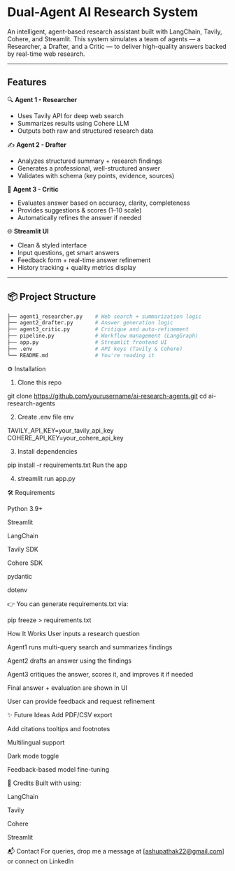 #  Dual-Agent AI Research System

An intelligent, agent-based research assistant built with LangChain, Tavily, Cohere, and Streamlit. 
This system simulates a team of agents — a Researcher, a Drafter, and a Critic — to deliver high-quality answers backed by real-time web research.

---

##  Features

🔍 **Agent 1 - Researcher**
- Uses Tavily API for deep web search
- Summarizes results using Cohere LLM
- Outputs both raw and structured research data

✍️ **Agent 2 - Drafter**
- Analyzes structured summary + research findings
- Generates a professional, well-structured answer
- Validates with schema (key points, evidence, sources)

🧪 **Agent 3 - Critic**
- Evaluates answer based on accuracy, clarity, completeness
- Provides suggestions & scores (1–10 scale)
- Automatically refines the answer if needed

🌐 **Streamlit UI**
- Clean & styled interface
- Input questions, get smart answers
- Feedback form + real-time answer refinement
- History tracking + quality metrics display

---

## 📦 Project Structure

```bash
├── agent1_researcher.py    # Web search + summarization logic
├── agent2_drafter.py       # Answer generation logic
├── agent3_critic.py        # Critique and auto-refinement
├── pipeline.py             # Workflow management (LangGraph)
├── app.py                  # Streamlit frontend UI
├── .env                    # API keys (Tavily & Cohere)
└── README.md               # You're reading it
```

⚙️ Installation
1. Clone this repo

git clone https://github.com/yourusername/ai-research-agents.git
cd ai-research-agents

2. Create .env file
env

TAVILY_API_KEY=your_tavily_api_key
COHERE_API_KEY=your_cohere_api_key

3. Install dependencies

pip install -r requirements.txt
Run the app

4. streamlit run app.py

🛠 Requirements

Python 3.9+

Streamlit

LangChain

Tavily SDK

Cohere SDK

pydantic

dotenv

👉 You can generate requirements.txt via:

pip freeze > requirements.txt

How It Works
User inputs a research question

Agent1 runs multi-query search and summarizes findings

Agent2 drafts an answer using the findings

Agent3 critiques the answer, scores it, and improves it if needed

Final answer + evaluation are shown in UI

User can provide feedback and request refinement


✨ Future Ideas
Add PDF/CSV export

Add citations tooltips and footnotes

Multilingual support

Dark mode toggle

Feedback-based model fine-tuning

🙌 Credits
Built with using:

LangChain

Tavily

Cohere

Streamlit

📬 Contact
For queries, drop me a message at [ashupathak22@gmail.com] or connect on LinkedIn
